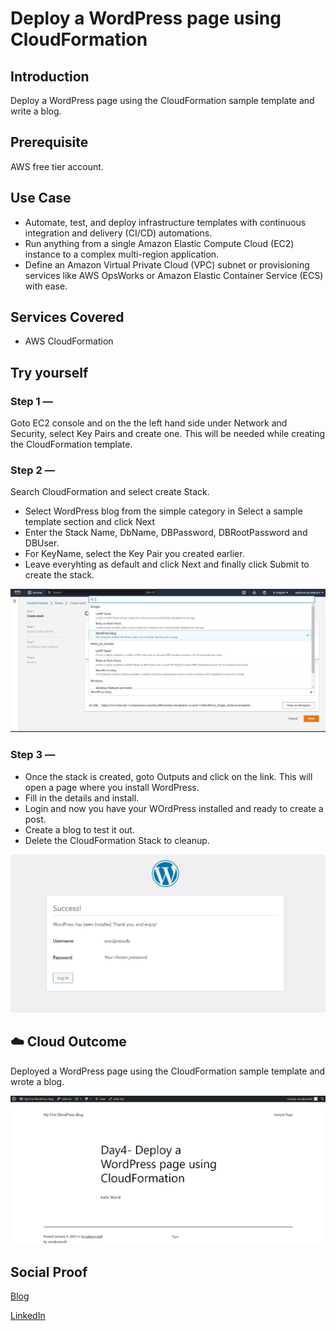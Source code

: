 # Deploy a WordPress page using CloudFormation

## Introduction

Deploy a WordPress page using the CloudFormation sample template and write a blog.

## Prerequisite

AWS free tier account.
## Use Case

- Automate, test, and deploy infrastructure templates with continuous integration and delivery (CI/CD) automations.
- Run anything from a single Amazon Elastic Compute Cloud (EC2) instance to a complex multi-region application.
- Define an Amazon Virtual Private Cloud (VPC) subnet or provisioning services like AWS OpsWorks or Amazon Elastic Container Service (ECS) with ease.

## Services Covered

- AWS CloudFormation

## Try yourself

### Step 1 — 
Goto EC2 console and on the the left hand side under Network and Security, select Key Pairs and create one. This will be needed while creating the CloudFormation template.

### Step 2 — 
Search CloudFormation and select create Stack.
- Select WordPress blog from the simple category in Select a sample template section and click Next
- Enter the Stack Name, DbName, DBPassword, DBRootPassword and DBUser.
- For KeyName, select the Key Pair you created earlier.
- Leave everyhting as default and click Next and finally click Submit to create the stack.

![Screenshot](https://github.com/aaditunni/100DaysOfCloud/blob/main/Journey/004/day4.JPG)

### Step 3 — 
- Once the stack is created, goto Outputs and click on the link. This will open a page where you install WordPress.
- Fill in the details and install.
- Login and now you have your WOrdPress installed and ready to create a post.
- Create a blog to test it out.
- Delete the CloudFormation Stack to cleanup.

![Screenshot](https://github.com/aaditunni/100DaysOfCloud/blob/main/Journey/004/day4.1.JPG)


## ☁️ Cloud Outcome

Deployed a WordPress page using the CloudFormation sample template and wrote a blog.

![Screenshot](https://github.com/aaditunni/100DaysOfCloud/blob/main/Journey/004/day4.2.JPG)

## Social Proof

[Blog](https://dev.to/aaditunni/deploy-a-wordpress-page-using-aws-cloudformation-2jkm)

[LinkedIn](https://www.linkedin.com/posts/aaditunni_100daysofcloud-aws-cloud-activity-7016336355479707648-5IQo?utm_source=share&utm_medium=member_desktop)
